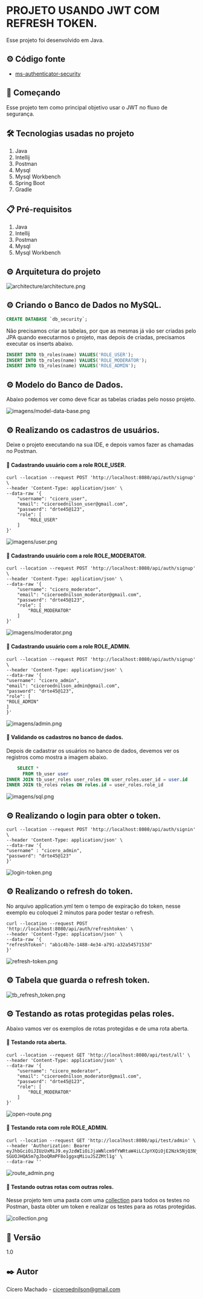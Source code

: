 # PROJETO USANDO JWT COM REFRESH TOKEN.

Esse projeto foi desenvolvido em Java.

## ⚙️ Código fonte

* [ms-authenticator-security](source/ms-authenticator-security)

## 🚀 Começando

Esse projeto tem como principal objetivo usar o JWT no fluxo de segurança.

## 🛠 Tecnologias usadas no projeto

<ol>
  <li>Java</li>
  <li>Intellij</li>
  <li>Postman</li>
  <li>Mysql</li>
  <li>Mysql Workbench</li>
  <li>Spring Boot</li>
  <li>Gradle</li>
</ol>

## 📋 Pré-requisitos

<ol>
  <li>Java</li>
  <li>Intellij</li>
  <li>Postman</li>
  <li>Mysql</li>
  <li>Mysql Workbench</li>
</ol>

## ⚙️ Arquitetura do projeto

![architecture/architecture.png](architecture/architecture.png)

## ⚙️ Criando o Banco de Dados no MySQL.

~~~~sql
CREATE DATABASE `db_security`;
~~~~

Não precisamos criar as tabelas, por que as mesmas já vão ser criadas pelo JPA quando executarmos o projeto, mas depois de criadas, precisamos executar os inserts abaixo.

~~~~sql
INSERT INTO tb_roles(name) VALUES('ROLE_USER');
INSERT INTO tb_roles(name) VALUES('ROLE_MODERATOR');
INSERT INTO tb_roles(name) VALUES('ROLE_ADMIN');
~~~~

## ⚙️ Modelo do Banco de Dados.

Abaixo podemos ver como deve ficar as tabelas criadas pelo nosso projeto.

![imagens/model-data-base.png](imagens/model-data-base.png)


## ⚙️ Realizando os cadastros de usuários. 

Deixe o projeto executando na sua IDE, e depois vamos fazer as chamadas no Postman.


#### 🔩️ Cadastrando usuário com a role ROLE_USER. 

~~~~shell
curl --location --request POST 'http://localhost:8080/api/auth/signup' \
--header 'Content-Type: application/json' \
--data-raw '{
    "username": "cicero_user",
    "email": "ciceroednilson_user@gmail.com",
    "password": "drte45@123",
    "role": [
        "ROLE_USER"
    ]
}'
~~~~

![imagens/user.png](imagens/user.png)

#### 🔩 Cadastrando usuário com a role ROLE_MODERATOR. 

~~~~shell
curl --location --request POST 'http://localhost:8080/api/auth/signup' \
--header 'Content-Type: application/json' \
--data-raw '{
    "username": "cicero_moderator",
    "email": "ciceroednilson_moderator@gmail.com",
    "password": "drte45@123",
    "role": [
        "ROLE_MODERATOR"
    ]
}'
~~~~

![imagens/moderator.png](imagens/moderator.png)

#### 🔩 Cadastrando usuário com a role ROLE_ADMIN. 

~~~~shell
curl --location --request POST 'http://localhost:8080/api/auth/signup' \
--header 'Content-Type: application/json' \
--data-raw '{
"username": "cicero_admin",
"email": "ciceroednilson_admin@gmail.com",
"password": "drte45@123",
"role": [
"ROLE_ADMIN"
]
}'
~~~~

![imagens/admin.png](imagens/admin.png)

#### 🔩️ Validando os cadastros no banco de dados. 

Depois de cadastrar os usuários no banco de dados, devemos ver os registros como mostra a imagem abaixo.

~~~~sql
    SELECT * 
      FROM tb_user user 
INNER JOIN tb_user_roles user_roles ON user_roles.user_id = user.id
INNER JOIN tb_roles roles ON roles.id = user_roles.role_id
 ~~~~

![imagens/sql.png](imagens/sql.png)

## ⚙️ Realizando o login para obter o token. 

~~~~shell
curl --location --request POST 'http://localhost:8080/api/auth/signin' \
--header 'Content-Type: application/json' \
--data-raw '{
"username" : "cicero_admin",
"password": "drte45@123"
}'
~~~~

![login-token.png](imagens/login-token.png)


## ⚙️ Realizando o refresh do token. 

No arquivo application.yml tem o tempo de expiração do token, nesse exemplo eu coloquei 2 minutos para poder testar o refresh.

~~~~shell
curl --location --request POST 'http://localhost:8080/api/auth/refreshtoken' \
--header 'Content-Type: application/json' \
--data-raw '{
"refreshToken": "ab1c4b7e-1488-4e34-a791-a32a5457153d"
}'
~~~~

![refresh-token.png](imagens/refresh-token.png)

## ⚙️ Tabela que guarda o refresh token. 

![tb_refresh_token.png](imagens/tb_refresh_token.png)

## ⚙️ Testando as rotas protegidas pelas roles.

Abaixo vamos ver os exemplos de rotas protegidas e de uma rota aberta.

#### 🔩️ Testando rota aberta.

~~~~shell
curl --location --request GET 'http://localhost:8080/api/test/all' \
--header 'Content-Type: application/json' \
--data-raw '{
    "username": "cicero_moderator",
    "email": "ciceroednilson_moderator@gmail.com",
    "password": "drte45@123",
    "role": [
        "ROLE_MODERATOR"
    ]
}'
~~~~

![open-route.png](imagens/open-route.png)

#### 🔩️ Testando rota com role ROLE_ADMIN.

~~~~shell
curl --location --request GET 'http://localhost:8080/api/test/admin' \
--header 'Authorization: Bearer eyJhbGciOiJIUzUxMiJ9.eyJzdWIiOiJjaWNlcm9fYWRtaW4iLCJpYXQiOjE2Nzk5NjQ3NjEsImV4cCI6MTY3OTk2NDg4MX0.rzvjlZNZfKrP7dc_CCUVvxCVPcIGRSB1cuKiAtxTae8Al-SGUOJHQA5m7gJboQRmPF8o1ggxqMiiuJSZZMtl1g' \
--data-raw ''
~~~~

![route_admin.png](imagens/route_admin.png)

#### 🔩️ Testando outras rotas com outras roles.

Nesse projeto tem uma pasta com uma [collection](collection) para todos os testes no Postman, basta obter um token e realizar os testes para as rotas protegidas.

![collection.png](imagens/collection.png)


## 📌 Versão

1.0

## ✒️ Autor

Cícero Machado - ciceroednilson@gmail.com

